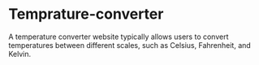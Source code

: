 # Temprature-converter
A temperature converter website typically allows users to convert temperatures between different scales, such as Celsius, Fahrenheit, and Kelvin.
